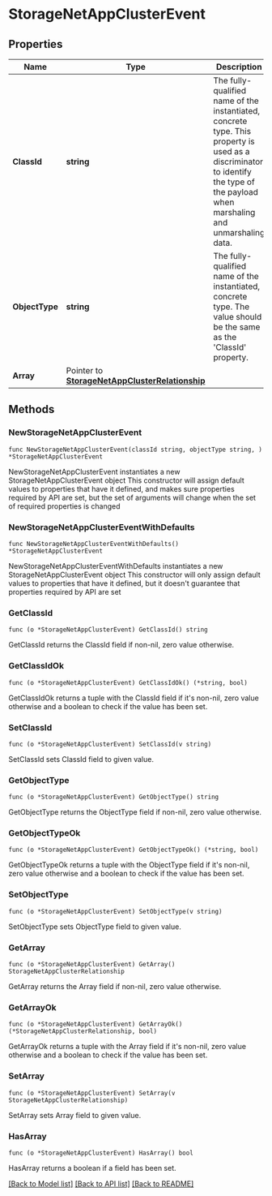 # StorageNetAppClusterEvent

## Properties

Name | Type | Description | Notes
------------ | ------------- | ------------- | -------------
**ClassId** | **string** | The fully-qualified name of the instantiated, concrete type. This property is used as a discriminator to identify the type of the payload when marshaling and unmarshaling data. | [default to "storage.NetAppClusterEvent"]
**ObjectType** | **string** | The fully-qualified name of the instantiated, concrete type. The value should be the same as the &#39;ClassId&#39; property. | [default to "storage.NetAppClusterEvent"]
**Array** | Pointer to [**StorageNetAppClusterRelationship**](StorageNetAppClusterRelationship.md) |  | [optional] 

## Methods

### NewStorageNetAppClusterEvent

`func NewStorageNetAppClusterEvent(classId string, objectType string, ) *StorageNetAppClusterEvent`

NewStorageNetAppClusterEvent instantiates a new StorageNetAppClusterEvent object
This constructor will assign default values to properties that have it defined,
and makes sure properties required by API are set, but the set of arguments
will change when the set of required properties is changed

### NewStorageNetAppClusterEventWithDefaults

`func NewStorageNetAppClusterEventWithDefaults() *StorageNetAppClusterEvent`

NewStorageNetAppClusterEventWithDefaults instantiates a new StorageNetAppClusterEvent object
This constructor will only assign default values to properties that have it defined,
but it doesn't guarantee that properties required by API are set

### GetClassId

`func (o *StorageNetAppClusterEvent) GetClassId() string`

GetClassId returns the ClassId field if non-nil, zero value otherwise.

### GetClassIdOk

`func (o *StorageNetAppClusterEvent) GetClassIdOk() (*string, bool)`

GetClassIdOk returns a tuple with the ClassId field if it's non-nil, zero value otherwise
and a boolean to check if the value has been set.

### SetClassId

`func (o *StorageNetAppClusterEvent) SetClassId(v string)`

SetClassId sets ClassId field to given value.


### GetObjectType

`func (o *StorageNetAppClusterEvent) GetObjectType() string`

GetObjectType returns the ObjectType field if non-nil, zero value otherwise.

### GetObjectTypeOk

`func (o *StorageNetAppClusterEvent) GetObjectTypeOk() (*string, bool)`

GetObjectTypeOk returns a tuple with the ObjectType field if it's non-nil, zero value otherwise
and a boolean to check if the value has been set.

### SetObjectType

`func (o *StorageNetAppClusterEvent) SetObjectType(v string)`

SetObjectType sets ObjectType field to given value.


### GetArray

`func (o *StorageNetAppClusterEvent) GetArray() StorageNetAppClusterRelationship`

GetArray returns the Array field if non-nil, zero value otherwise.

### GetArrayOk

`func (o *StorageNetAppClusterEvent) GetArrayOk() (*StorageNetAppClusterRelationship, bool)`

GetArrayOk returns a tuple with the Array field if it's non-nil, zero value otherwise
and a boolean to check if the value has been set.

### SetArray

`func (o *StorageNetAppClusterEvent) SetArray(v StorageNetAppClusterRelationship)`

SetArray sets Array field to given value.

### HasArray

`func (o *StorageNetAppClusterEvent) HasArray() bool`

HasArray returns a boolean if a field has been set.


[[Back to Model list]](../README.md#documentation-for-models) [[Back to API list]](../README.md#documentation-for-api-endpoints) [[Back to README]](../README.md)


